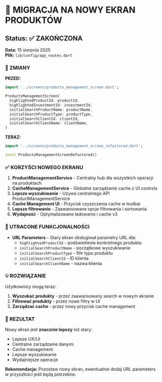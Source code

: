 # 🚀 MIGRACJA NA NOWY EKRAN PRODUKTÓW

## Status: ✅ ZAKOŃCZONA

**Data:** 15 sierpnia 2025  
**Plik:** `lib/config/app_routes.dart`

### 🔄 ZMIANY

**PRZED:**
```dart
import '../screens/products_management_screen.dart';

ProductsManagementScreen(
  highlightedProductId: productId,
  highlightedInvestmentId: investmentId,
  initialSearchProductName: productName,
  initialSearchProductType: productType,
  initialSearchClientId: clientId,
  initialSearchClientName: clientName,
)
```

**TERAZ:**
```dart
import '../screens/products_management_screen_refactored.dart';

const ProductsManagementScreenRefactored()
```

### ✅ KORZYŚCI NOWEGO EKRANU

1. **ProductManagementService** - Centralny hub dla wszystkich operacji na produktach
2. **CacheManagementService** - Globalne zarządzanie cache z UI controls
3. **Lepsze wyszukiwanie** - Używa centralnego API ProductManagementService
4. **Cache Management UI** - Przycisk czyszczenia cache w toolbar
5. **Lepsze filtrowanie** - Zaawansowane opcje filtrowania i sortowania
6. **Wydajność** - Optymalizowane ładowanie i cache v3

### 📝 UTRACONE FUNKCJONALNOŚCI

- **URL Parameters** - Stary ekran obsługiwał parametry URL dla:
  - `highlightedProductId` - podświetlenie konkretnego produktu
  - `initialSearchProductName` - początkowe wyszukiwanie
  - `initialSearchProductType` - filtr typu produktu
  - `initialSearchClientId` - ID klienta
  - `initialSearchClientName` - nazwa klienta

### 💡 ROZWIĄZANIE

Użytkownicy mogą teraz:
1. **Wyszukać produkty** - przez zaawansowany search w nowym ekranie
2. **Filtrować produkty** - przez nowe filtry w UI
3. **Zarządzać cache** - przez nowy przycisk cache management

### 🎯 REZULTAT

Nowy ekran jest **znacznie lepszy** niż stary:
- Lepsze UX/UI
- Centralne zarządzanie danymi
- Cache management
- Lepsze wyszukiwanie
- Wydajniejsze operacje

**Rekomendacja:** Pozostaw nowy ekran, ewentualnie dodaj URL parameters w przyszłości jeśli będą potrzebne.
